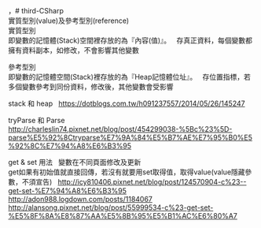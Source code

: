 ，# third-CSharp  
 實質型別(value)及參考型別(reference)  
 實質型別  
 即變數的記憶體(Stack)空間裡存放的為『內容(值)』。  
 存真正資料，每個變數都擁有資料副本，如修改，不會影響其他變數  
 
 參考型別  
 即變數的記憶體空間(Stack)裡存放的為『Heap記憶體位址』。  
 存位置指標，若多個變數參考到同份資料，修改後，其他變數會受影響  
 
 stack 和 heap  
 https://dotblogs.com.tw/h091237557/2014/05/26/145247  
  
 tryParse 和 Parse  
 http://charleslin74.pixnet.net/blog/post/454299038-%5Bc%23%5D-parse%E5%92%8Ctryparse%E7%9A%84%E5%B7%AE%E7%95%B0%E5%92%8C%E7%94%A8%E6%B3%95   
 
 get & set 用法    
 變數在不同頁面修改及更新  
 get如果有初始值就直接回傳，若沒有就要用set取得值，取得value(value隱藏參數，不須宣告)   
 http://icy810406.pixnet.net/blog/post/124570904-c%23--get-set-%E7%94%A8%E6%B3%95  
 http://adon988.logdown.com/posts/1184067  
 http://alansong.pixnet.net/blog/post/55999534-c%23-get-set-%E5%8F%8A%E8%87%AA%E5%8B%95%E5%B1%AC%E6%80%A7  
 
 
